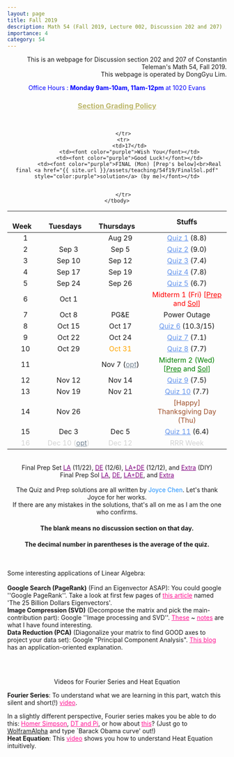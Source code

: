 ```yaml
---
layout: page
title: Fall 2019
description: Math 54 (Fall 2019, Lecture 002, Discussion 202 and 207)
importance: 4
category: 54
---
```

<html>
<style>
	td {
      text-align: center;
    }
</style>

<body>


<p align=right>This is an webpage for Discussion section 202 and 207 of Constantin Teleman's Math 54, Fall 2019.<br>
This webpage is operated by DongGyu Lim.<br></p>

<center><font color="blue">Office Hours : <b>Monday 9am-10am, 11am-12pm</b> at 1020 Evans </font></center>
<center><h3><a href="{{ site.url }}/assets/teaching/54f19/General%20Information.pdf" style="color:darkkhaki">Section Grading Policy</a></h3></center><br>

<center>
<table>
	<thead>
		<th scope="col">&emsp;Week&emsp;</th>
		<th scope="col">&emsp;Tuesdays&emsp;</th>
		<th scope="col">&emsp;Thursdays&emsp;</th>
		<th scope="col">&emsp;&emsp;&emsp;Stuffs&emsp;&emsp;&emsp;</th>
	</thead>
	<tbody>
		<tr>
			<td>1</td>
			<td></td>
			<td>Aug 29</td>
			<td><a href="{{ site.url }}/assets/teaching/54f19/Quiz_1.pdf" style="color:cornflowerblue">Quiz 1</a> (8.8)</td>
		</tr>
		<tr>
			<td>2</td>
			<td>Sep 3</td>
			<td>Sep 5</td>
			<td><a href="{{ site.url }}/assets/teaching/54f19/Quiz_2.pdf" style="color:cornflowerblue">Quiz 2</a> (9.0)</td>
		</tr>
		<tr>
			<td>3</td>
			<td>Sep 10</td>
			<td>Sep 12</td>
			<td><a href="{{ site.url }}/assets/teaching/54f19/Quiz_3.pdf" style="color:cornflowerblue">Quiz 3</a> (7.4)</td>
		</tr>
		<tr>
			<td>4</td>
			<td>Sep 17</td>
			<td>Sep 19</td>
			<td><a href="{{ site.url }}/assets/teaching/54f19/Quiz_4.pdf" style="color:cornflowerblue">Quiz 4</a> (7.8)</td>
		</tr>
		<tr>
			<td>5</td>
			<td>Sep 24</td>
			<td>Sep 26</td>
			<td><a href="{{ site.url }}/assets/teaching/54f19/Quiz_5.pdf" style="color:cornflowerblue">Quiz 5</a> (6.7)</td>
		</tr>
		<tr>
			<td>6</td>
			<td>Oct 1</td>
			<td></td>
			<td><font color="red">Midterm 1 (Fri) [<a href="{{ site.url }}/assets/teaching/54f19/1003.pdf" style="color:red">Prep</a> and <a href="{{ site.url }}/assets/teaching/54f19/PPSol.pdf" style="color:red">Sol</a>]</font></td>
		</tr>
		<tr>
			<td>7</td>
			<td>Oct 8</td>
			<td>PG&E</td>
			<td>Power Outage</td>
		</tr>
		<tr>
			<td>8</td>
			<td>Oct 15</td>
			<td>Oct 17</td>
			<td><a href="{{ site.url }}/assets/teaching/54f19/Quiz_6.pdf" style="color:cornflowerblue">Quiz 6</a> (10.3/15)</td>
		</tr>
		<tr>
			<td>9</td>
			<td>Oct 22</td>
			<td>Oct 24</td>
			<td><a href="{{ site.url }}/assets/teaching/54f19/Quiz_7.pdf" style="color:cornflowerblue">Quiz 7</a> (7.1)</td>
		</tr>
		<tr>
			<td>10</td>
			<td>Oct 29</td>
			<td><font color="orange">Oct 31</font></td>
			<td><a href="{{ site.url }}/assets/teaching/54f19/Quiz_8.pdf" style="color:cornflowerblue">Quiz 8</a> (7.7)</td>
		</tr>
		<tr>
			<td>11</td>
			<td></td>
			<td>Nov 7 (<a href="{{ site.url }}/assets/teaching/54f19/1107.pdf" style="color:slategray">opt</a>)</td>
			<td><font color="green">Midterm 2 (Wed) [<a href="{{ site.url }}/assets/teaching/54f19/1105.pdf" style="color:green">Prep</a> and <a href="{{ site.url }}/assets/teaching/54f19/PSol.pdf" style="color:green">Sol</a>]</font></td>
		</tr>
		<tr>
			<td>12</td>
			<td>Nov 12</td>
			<td>Nov 14</td>
			<td><a href="{{ site.url }}/assets/teaching/54f19/Quiz_9.pdf" style="color:cornflowerblue">Quiz 9</a> (7.5)</td>
		</tr>
		<tr>
			<td>13</td>
			<td>Nov 19</td>
			<td>Nov 21</td>
			<td><a href="{{ site.url }}/assets/teaching/54f19/Quiz_10.pdf" style="color:cornflowerblue">Quiz 10</a> (7.7)</td>
		</tr>
		<tr>
			<td>14</td>
			<td>Nov 26</td>
			<td></td>
			<td><font color="sienna">[Happy] Thanksgiving Day (Thu)</font></td>
		</tr>
		<tr>
			<td>15</td>
			<td>Dec 3</td>
			<td>Dec 5</td>
			<td><a href="{{ site.url }}/assets/teaching/54f19/Quiz_11.pdf" style="color:cornflowerblue">Quiz 11</a> (6.4)</td>
		</tr>
		<tr>
			<td><font color="lightgray">16</font></td>
			<td><font color="lightgray">Dec 10 (<a href="{{ site.url }}/assets/teaching/54f19/1210.pdf" style="color:slategray">opt</a>)</font></td>
			<td><font color="lightgray">Dec 12</font></td>
			<td><font color="lightgray">RRR Week</font></td>

		</tr>
		<tr>
			<td>17</td>
			<td><font color="purple">Wish You</font></td>
			<td><font color="purple">Good Luck!</font></td>
			<td><font color="purple">FINAL (Mon) [Prep's below]<br>Real final <a href="{{ site.url }}/assets/teaching/54f19/FinalSol.pdf" style="color:purple">solution</a> (by me)</font></td>


		</tr>
	</tbody>
</table>
</center><br>
<center>Final Prep Set <a href="{{ site.url }}/assets/teaching/54f19/FinPrep%5BLA%5D.pdf" style="color:purple">LA</a> (11/22), <a href="{{ site.url }}/assets/teaching/54f19/FinPrep%5BDE%5D.pdf" style="color:purple">DE</a> (12/6), <a href="{{ site.url }}/assets/teaching/54f19/FinPrep%5BLA+DE%5D.pdf" style="color:purple">LA+DE</a> (12/12), and <a href="{{ site.url }}/assets/teaching/54f19/FinPrep%5BH%5D.pdf" style="color:purple">Extra</a> (DIY) <br> Final Prep Sol <a href="{{ site.url }}/assets/teaching/54f19/FinPrep%5BLA%5DSol.pdf" style="color:purple">LA</a>, <a href="{{ site.url }}/assets/teaching/54f19/FinPrep%5BDE%5DSol.pdf" style="color:purple">DE</a>, <a href="{{ site.url }}/assets/teaching/54f19/FinPrep%5BLA+DE%5DSol.pdf" style="color:purple">LA+DE</a>, and <a href="{{ site.url }}/assets/teaching/54f19/FinPrep%5BH%5DSol.pdf" style="color:purple">Extra</a></center><br>
<center>The Quiz and Prep solutions are all written by <font color=dodgerblue>Joyce Chen</font>. Let's thank Joyce for her works.</center>
<center>If there are any mistakes in the solutions, that's all on me as I am the one who confirms.</center>
<center><h4>The blank means no discussion section on that day.</h4></center>
<center><h4>The decimal number in parentheses is the average of the quiz.</h4></center><br>

Some interesting applications of Linear Algebra:<br><br>
<b>Google Search (PageRank)</b> (Find an Eigenvector ASAP): You could google ''Google PageRank''. Take a look at first few pages of <a href="https://epubs.siam.org/doi/pdf/10.1137/050623280" style="color:deeppink">this article</a> named 'The 25 Billion Dollars Eigenvectors'. <br>
<b>Image Compression (SVD)</b> (Decompose the matrix and pick the main-contribution part): Google ''Image processing and SVD''. <a href="https://www.math.arizona.edu/~brio/VIGRE/ThursdayTalk.pdf" style="color:deeppink">These</a> ~ <a href="https://math.mit.edu/~gs/linearalgebra/linearalgebra5_7-1.pdf" style="color:deeppink">notes</a> are what I have found interesting.<br>
<b>Data Reduction (PCA)</b> (Diagonalize your matrix to find GOOD axes to project your data set): Google "Principal Component Analysis". <a href="https://blog.bioturing.com/2018/06/14/principal-component-analysis-explained-simply/" style="color:deeppink">This blog</a> has an application-oriented explanation.

<br><br><center>
Videos for Fourier Series and Heat Equation
</center>
<b>Fourier Series</b>: To understand what we are learning in this part, watch this silent and short(!) <a href="https://youtu.be/wNwJOBmqBsc" style="color: deeppink">video</a>.<br>

In a slightly different perspective, Fourier series makes you be able to do this: <a href="https://youtu.be/QVuU2YCwHjw?t=66" style="color: deeppink">Homer Simpson</a>, <a href="https://youtu.be/qS4H6PEcCCA?t=692" style="color: deeppink">DT and Pi</a>, or how about <a href="https://www.wolframalpha.com/input/?i=U.S.+President+curves" style="color: deeppink">this</a>? (Just go to <a href="https://wolframalpha.com">WolframAlpha</a> and type `Barack Obama curve' out!)<br>
<b>Heat Equation</b>: This <a href="https://youtu.be/ly4S0oi3Yz8?t=39" style="color: deeppink">video</a> shows you how to understand Heat Equation intuitively.

<br><br>

</body>

</html>
